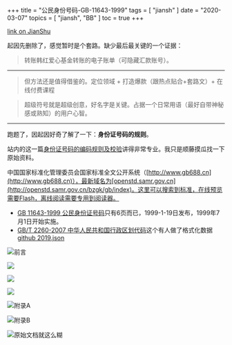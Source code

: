 +++
title = "公民身份号码-GB-11643-1999"
tags = [
    "jiansh"
]
date = "2020-03-07"
topics = [
    "jiansh",
    "BB"
]
toc = true
+++



[link on JianShu](https://www.jianshu.com/p/2595d72a31b3)

起因先删除了，感觉暂时是个套路。缺少最后最关键的一个证据：
>转账韩红爱心基金转账的电子账单（可隐藏汇款账号）。 
---
>但方法还是值得借鉴的。定位领域 + 打造爆款（跟热点贴合+套路文）+ 在线付费课程

>超级符号就是超级创意，好名字是关键。占据一个日常用语（最好自带神秘感或熟知）的用户心智。

--- 

跑题了，因起因好奇了解了一下：**身份证号码的规则**。

站内的这一篇[身份证号码的编码规则及校验](https://www.jianshu.com/p/ead5b08e9839)讲得非常专业。我只是顺藤摸瓜找一下原始资料。

中国国家标准化管理委员会国家标准全文公开系统（[http://www.gb688.cn](http://www.gb688.cn)），最新域名为[openstd.samr.gov.cn](http://openstd.samr.gov.cn/bzgk/gb/index)。这里可以搜索到标准，在线预览需要Flash，离线阅读需要专用到阅读器。

- [GB 11643-1999 公民身份证号码](http://c.gb688.cn/bzgk/gb/showGb?type=online&hcno=080D6FBF2BB468F9007657F26D60013E)只有6页而已，1999-1-19日发布，1999年7月1日开始实施。
- [GB/T 2260-2007 中华人民共和国行政区划代码](http://c.gb688.cn/bzgk/gb/showGb?type=online&hcno=C9C488FD717AFDCD52157F41C3302C6D)这个有人做了格式化数据[github 2019.json](https://github.com/medz/gb-t-2260/blob/master/resources/2019.json)


![前言](https://upload-images.jianshu.io/upload_images/3296949-723eb5fd1e6dfb44.png?imageMogr2/auto-orient/strip%7CimageView2/2/w/1240)

![](https://upload-images.jianshu.io/upload_images/3296949-1f9eabe00114631c.png?imageMogr2/auto-orient/strip%7CimageView2/2/w/1240)

![](https://upload-images.jianshu.io/upload_images/3296949-34d906078a92b4d1.png?imageMogr2/auto-orient/strip%7CimageView2/2/w/1240)

![](https://upload-images.jianshu.io/upload_images/3296949-418783a0805ad7ef.png?imageMogr2/auto-orient/strip%7CimageView2/2/w/1240)

![附录A](https://upload-images.jianshu.io/upload_images/3296949-7ea2998a345342e9.png?imageMogr2/auto-orient/strip%7CimageView2/2/w/1240)

![附录B](https://upload-images.jianshu.io/upload_images/3296949-805272461458c08d.png?imageMogr2/auto-orient/strip%7CimageView2/2/w/1240)

![原始文档就这么糊](https://upload-images.jianshu.io/upload_images/3296949-18b59faf6d6bf89d.png?imageMogr2/auto-orient/strip%7CimageView2/2/w/1240)
